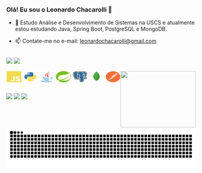 ### Olá! Eu sou o Leonardo Chacarolli 👋

- 🌱 Estudo Análise e Desenvolvimento de Sistemas na USCS e atualmente estou estudando Java, Spring Boot, PostgreSQL e MongoDB.
- 📫 Contate-me no e-mail: leonardochacarolli@gmail.com
  
  ##

<div>
  <img height="180cm" src="https://github-readme-stats.vercel.app/api?username=Leochacarolli&show_icons=true&theme=dracula&include_all_commits=true&count_private=true"/>
  <img height="180cm" src="https://github-readme-stats.vercel.app/api/top-langs/?username=Leochacarolli&layout=compact&langs_counts16&theme=dracula"/>
</div>

<div style="display: inline_block"><br>
  <img align="center" alt="Javascript" height="30" width="40" src="https://raw.githubusercontent.com/devicons/devicon/master/icons/javascript/javascript-plain.svg">
  <img align="center" alt="Python" height="30" width="40" src="https://raw.githubusercontent.com/devicons/devicon/master/icons/python/python-original.svg">
  <img align="center" alt="Java" height="30" width="40" src="https://raw.githubusercontent.com/devicons/devicon/master/icons/java/java-original.svg">
  <img align="center" alt="Spring" height="30" width="40" src="https://raw.githubusercontent.com/devicons/devicon/master/icons/spring/spring-original.svg">
  <img align="center" alt="PostgreSQL" height="30" width="40" src="https://raw.githubusercontent.com/devicons/devicon/master/icons/postgresql/postgresql-original.svg">
  <img align="center" alt="MongoDB" height="30" width="40" src="https://raw.githubusercontent.com/devicons/devicon/master/icons/mongodb/mongodb-original.svg">
  <img align="center" alt="Postman" height="30" width="40" src="https://raw.githubusercontent.com/devicons/devicon/master/icons/postman/postman-original.svg">
  <img align="right" width="200" height="150" src="https://media1.tenor.com/m/PqJ7yMX9GFoAAAAC/bruce-almighty-comedy.gif">

  ##

<div> 
  <a href="https://instagram.com/Leomourac_" target="_blank"><img src="https://img.shields.io/badge/-Instagram-%23E4405F?style=for-the-badge&logo=instagram&logoColor=white" target="_blank"></a>
  <a href = "mailto:leonardochacarolli@gmail.com"><img src="https://img.shields.io/badge/-Gmail-%23333?style=for-the-badge&logo=gmail&logoColor=white" target="_blank"></a>
  <a href="https://www.linkedin.com/in/leonardochacarolli/" target="_blank"><img src="https://img.shields.io/badge/-LinkedIn-%230077B5?style=for-the-badge&logo=linkedin&logoColor=white" target="_blank"></a> 
</div>

<picture align="center">
  <source media="(prefers-color-scheme: dark)" srcset="https://raw.githubusercontent.com/Leochacarolli/Leochacarolli/output/github-contribution-grid-snake-dark.svg">
  <source media="(prefers-color-scheme: light)" srcset="https://raw.githubusercontent.com/Leochacarolli/Leochacarolli/output/github-contribution-grid-snake-dark.svg">
  <img align="center" alt="github contribution grid snake animation" src="https://raw.githubusercontent.com/Leochacarolli/Leochacarolli/output/github-contribution-grid-snake.svg">
</picture>
